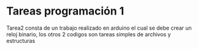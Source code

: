 # Tareas programación 1
Tarea2 consta de un trabajo realizado en arduino el cual se debe crear un reloj binario, los otros 2 codigos son tareas simples de archivos y estructuras
